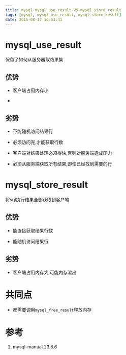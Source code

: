 ```yaml
---
title: mysql-mysql_use_result-VS-mysql_store_result
tags: [mysql, mysql_use_result, mysql_store_result]
date: 2015-08-17 16:53:41
---
```


# mysql_use_result

保留了如何从服务器取结果集

## 优势

-   客户端占用内存小

-   

## 劣势

-   不能随机访问结果行

-   必须访问完,才能获取行数

-   客户端对结果处理必须得快,否则对服务端造成压力

-   必须从服务端获取所有结果,即使已经找到需要的行

# mysql_store_result

将sql执行结果全部获取到客户端

## 优势

-   能直接获取结果行数

-   能随机访问结果行

## 劣势

-   客户端占用内存大,可能内存溢出

# 共同点

-   都需要调用`mysql_free_result`释放内存

# 参考

1.  mysql-manual.23.8.6

